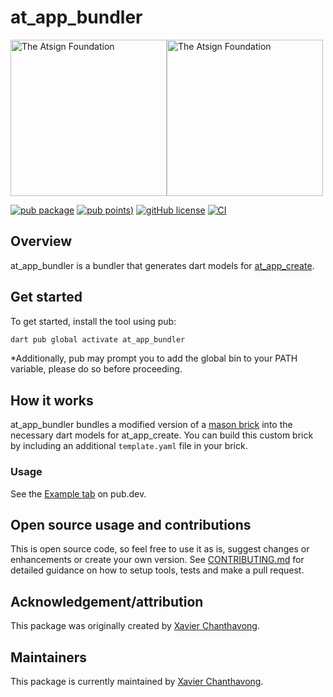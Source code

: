 # at_app_bundler

<a href="https://atsign.com#gh-light-mode-only"><img width=250px src="https://atsign.com/wp-content/uploads/2022/05/atsign-logo-horizontal-color2022.svg#gh-light-mode-only" alt="The Atsign Foundation"></a><a href="https://atsign.com#gh-dark-mode-only"><img width=250px src="https://atsign.com/wp-content/uploads/2023/08/atsign-logo-horizontal-reverse2022-Color.svg#gh-dark-mode-only" alt="The Atsign Foundation"></a>

[![pub package](https://img.shields.io/pub/v/at_app_bundler)](https://pub.dev/packages/at_app_bundler)
[![pub points](https://img.shields.io/pub/points/at_app_bundler?logo=dart))](https://pub.dev/packages/at_app_bundler/score)
[![gitHub license](https://img.shields.io/badge/license-BSD3-blue.svg)](./LICENSE)
[![CI](https://github.com/atsign-foundation/at_app/actions/workflows/CI.yaml/badge.svg?branch=trunk)](https://github.com/atsign-foundation/at_app/actions/workflows/CI.yaml)

## Overview

at_app_bundler is a bundler that generates dart models for [at_app_create](https://pub.dev/packages/at_app_create).

## Get started

To get started, install the tool using pub:

```sh
dart pub global activate at_app_bundler
```

*Additionally, pub may prompt you to add the global bin to your PATH variable, please do so before proceeding.

## How it works

at_app_bundler bundles a modified version of a [mason brick](https://pub.dev/packages/mason_cli#creating-new-bricks) into the necessary dart models for at_app_create. You can build this custom brick by including an additional `template.yaml` file in your brick.

### Usage

See the [Example tab](https://pub.dev/packages/at_app_bundler/example) on pub.dev.

## Open source usage and contributions

This is open source code, so feel free to use it as is, suggest changes or
enhancements or create your own version. See [CONTRIBUTING.md](../../CONTRIBUTING.md)
for detailed guidance on how to setup tools, tests and make a pull request.

## Acknowledgement/attribution

This package was originally created by [Xavier Chanthavong](https://github.com/xavierchanth).

## Maintainers

This package is currently maintained by [Xavier Chanthavong](https://github.com/xavierchanth).
